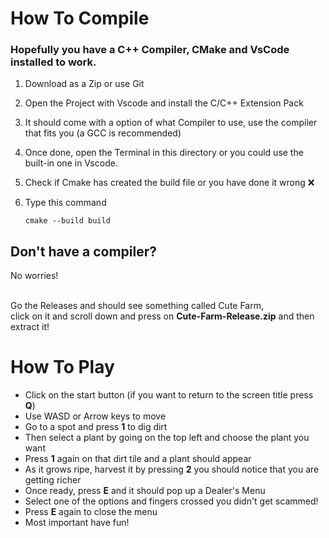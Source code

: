 #  How To Compile

###  Hopefully you have a **C++ Compiler**, **CMake** and **VsCode** installed to work.

1.  Download as a Zip or use Git
2.  Open the Project with Vscode and install the C/C++ Extension Pack
3.  It should come with a option of what Compiler to use, use the compiler that fits you (a GCC is recommended)
4.  Once done, open the Terminal in this directory or you could use the built-in one in Vscode.
5.  Check if Cmake has created the build file or you have done it wrong ❌
6.  Type this command

        cmake --build build

##  Don't have a compiler? 

No worries!<br><br>

Go the Releases and should see something called Cute Farm, <br>
click on it and scroll down and press on **Cute-Farm-Release.zip** and then extract it!

#   How To Play

- Click on the start button (if you want to return to the screen title press **Q**)
- Use WASD or Arrow keys to move
- Go to a spot and press **1** to dig dirt
- Then select a plant by going on the top left and choose the plant you want
- Press **1** again on that dirt tile and a plant should appear
- As it grows ripe, harvest it by pressing **2** you should notice that you are getting richer
- Once ready, press **E** and it should pop up a Dealer's Menu
- Select one of the options and fingers crossed you didn't get scammed!
- Press **E** again to close the menu
- Most important have fun!